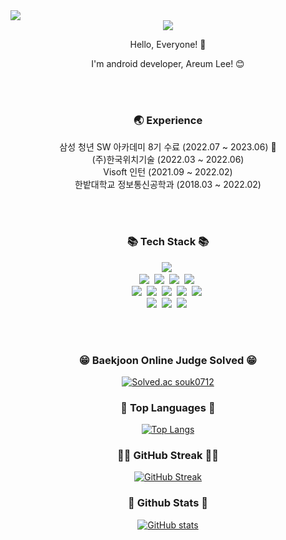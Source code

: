 <!-- GitHub Hits -->
<div align="start">
  <a href="https://hits.seeyoufarm.com"><img src="https://hits.seeyoufarm.com/api/count/incr/badge.svg?url=https%3A%2F%2Fgithub.com%2Fsouk0712&count_bg=%23FFD700&title_bg=%23FFB100&icon=github.svg&icon_color=%23FFFFFF&title=hits&edge_flat=false"/></a>
</div>

<!-- Header -->
<div align="center">
 <img src="https://capsule-render.vercel.app/api?type=Waving&color=0:FF9999,100:FFD700&height=250&section=header&text=leeareum%&fontSize=90&fontColor=FFFFFF"/><br>
</div>

<!-- Introduce -->
  
<div align="center">
  <p>Hello, Everyone! 👋</p>
  <p>I'm android developer, Areum Lee! 😊</p>
</div>
  
<br><br>
  
<!-- Experience -->
<div align="center">
  <h3>🌏 Experience</h3> 
    삼성 청년 SW 아카데미 8기 수료 (2022.07 ~ 2023.06) 🌱<br>
    (주)한국위치기술 (2022.03 ~ 2022.06)<br>
    Visoft 인턴 (2021.09 ~ 2022.02)<br>
    한밭대학교 정보통신공학과 (2018.03 ~ 2022.02)
</div>
  
<br><br>
  
<!-- tech stack -->
<div align="center">
  <h3 align="center">📚 Tech Stack 📚</h3>
  <p align="center">
    <img src="https://img.shields.io/badge/Java-007396?style=flat-square&logo=Java&logoColor=white/></a>&nbsp
    <img src="https://img.shields.io/badge/Kotlin-0095D5?style=flat-square&logo=Kotlin&logoColor=white"/></a>&nbsp
    <br>
    <img src="https://img.shields.io/badge/Android-3DDC84?style=flat-square&logo=Android&logoColor=white"/></a>&nbsp 
    <img src="https://img.shields.io/badge/AndroidStudio-3DDC84?style=flat-square&logo=AndroidStudio&logoColor=white"/></a>&nbsp 
    <img src="https://img.shields.io/badge/JetpackCompose-4285F4?style=flat-square&logo=JetpackCompose&logoColor=white"/></a>&nbsp
    <img src="https://img.shields.io/badge/Firebase-FFCA28?style=flat-square&logo=Firebase&logoColor=white"/></a>&nbsp 
    <br>
    <img src="https://img.shields.io/badge/Git-F05032?style=flat-square&logo=Git&logoColor=white"/></a>&nbsp 
    <img src="https://img.shields.io/badge/Jira-0052CC?style=flat-square&logo=Jira&logoColor=white"/></a>&nbsp 
    <img src="https://img.shields.io/badge/Mattermost-0058CC?style=flat-square&logo=Mattermost&logoColor=white"/></a>&nbsp
    <img src="https://img.shields.io/badge/Slack-4A154B?style=flat-square&logo=Slack&logoColor=white"/></a>&nbsp 
    <img src="https://img.shields.io/badge/Notion-000000?style=flat-square&logo=Notion&logoColor=white"/></a>&nbsp
    <br>
    <img src="https://img.shields.io/badge/Discord-5865F2?style=flat-square&logo=Discord&logoColor=white"/></a>&nbsp 
    <img src="https://img.shields.io/badge/Gmail-EA4335?style=flat-square&logo=Gmail&logoColor=white"/></a>&nbsp 
    <img src="https://img.shields.io/badge/Naver-03C75A?style=flat-square&logo=Naver&logoColor=white"/></a>&nbsp
  </p>
</div>
  
<br><br>
  
<div align="center">
  
  ### 😁 Baekjoon Online Judge Solved 😁
  [![Solved.ac souk0712](http://mazassumnida.wtf/api/v2/generate_badge?boj=souk0712&card_width=2000)](https://solved.ac/profile/souk0712)
 
  ### 📖 Top Languages 📖
  [![Top Langs](https://github-readme-stats.vercel.app/api/top-langs/?username=souk0712&layout=compact&card_width=1000)](https://github.com/souk0712/github-readme-stats)
 
  ### 👩‍💻  GitHub Streak 👩‍💻 
  [![GitHub Streak](https://streak-stats.demolab.com?user=souk0712&card_width=1000)](https://git.io/streak-stats)
 
  ### 👩‍ Github Stats 👩‍
  [![GitHub stats](https://github-readme-stats.vercel.app/api?username=souk0712&hide_title=true&show_icons=true&include_all_commits=true&disable_animations=true&theme=vue&card_width=1000)](https://github.com/souk0712/github-readme-stats)
</div>
